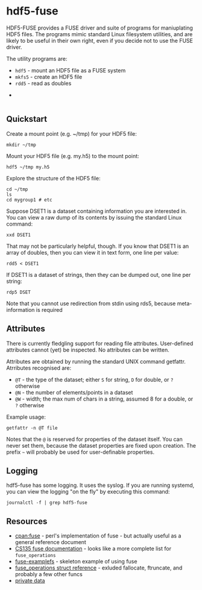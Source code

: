 # hdf5-fuse


HDF5-FUSE provides a FUSE driver and suite of programs for maniuplating HDF5 files. The programs mimic standard Linux filesystem
utilities, and are likely to be useful in their own right, even if you decide not to use the FUSE driver.

The utility programs are:

* ```hdf5``` - mount an HDF5 file as a FUSE system
* ```mkfs5``` - create an HDF5 file
* ```rdd5``` - read as doubles
* ```rdp5''' - read strings



## Quickstart

Create a mount point (e.g. ~/tmp) for your HDF5 file:

    mkdir ~/tmp

Mount your HDF5 file (e.g. my.h5) to the mount point:

    hdf5 ~/tmp my.h5

Explore the structure of the HDF5 file:

    cd ~/tmp
    ls
    cd mygroup1 # etc


Suppose DSET1 is a dataset containing information you are interested in. 
You can view a raw dump of its contents by issuing the standard Linux command:

    xxd DSET1

That may not be particularly helpful, though. If you know that DSET1 is an array of doubles, 
then you can view it in text form, one line per value:

    rdd5 < DSET1

If DSET1 is a dataset of strings, then they can be dumped out, one line per string:

    rdp5 DSET

Note that you cannot use redirection from stdin using rds5, because meta-information is required

## Attributes

There is currently fledgling support for reading file attributes. User-defined attributes cannot (yet) be
inspected. No attributes can be written.

Attributes are obtained by running the standard UNIX command getfattr. Atrributes recognised are:
* ```@T``` - the type of the dataset; either ```S``` for string, ```D``` for double, or ```?``` otherwise
* ```@N``` - the number of elements/points in a dataset
* ```@W``` - width; the max num of chars in a string, assumed 8 for a double, or ```?``` otherwise

Example usage:

    getfattr -n @T file

Notes that the ```@``` is reserved for properties of the dataset itself. You can never set them, because
the dataset properties are fixed upon creation. The prefix ```~``` will probably be used for
user-definable properties.

## Logging

hdf5-fuse has some logging. It uses the syslog. If you are running systemd, you can view the logging "on the fly" by executing this command:

    journalctl -f | grep hdf5-fuse

## Resources

* [cpan:fuse](http://search.cpan.org/dist/Fuse/Fuse.pm#fallocate) - perl's implementation of fuse - but actually useful as a general reference document
* [CS135 fuse documentation](https://www.cs.hmc.edu/~geoff/classes/hmc.cs135.201001/homework/fuse/fuse_doc.html) - looks like a more complete list for ```fuse_operations```
* [fuse-examplefs](https://github.com/blippy/fuse-examplefs) - skeleton example of using fuse
* [fuse_operations struct reference](http://fuse.sourcearchive.com/documentation/2.7.0/structfuse__operations.html) - exluded fallocate, ftruncate, and probably a few other funcs
* [private data](http://www.cs.nmsu.edu/~pfeiffer/fuse-tutorial/html/private.html)
